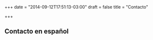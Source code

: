 +++
date = "2014-09-12T17:51:13-03:00"
draft = false
title = "Contacto"

+++

## Contacto en español